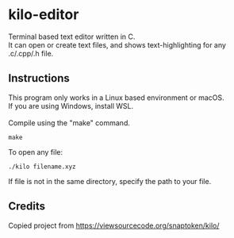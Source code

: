 # kilo-editor
Terminal based text editor written in C.<br>
It can open or create text files, and shows text-highlighting for any .c/.cpp/.h file.

## Instructions
This program only works in a Linux based environment or macOS.<br>
If you are using Windows, install WSL.<br>
<br>Compile using the "make" command.<br>
```
make
```
To open any file:
```
./kilo filename.xyz
```
If file is not in the same directory, specify the path to your file.

## Credits
Copied project from https://viewsourcecode.org/snaptoken/kilo/
